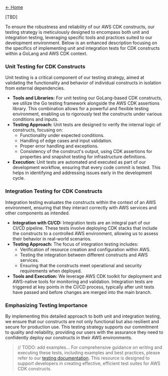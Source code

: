 [<- Home](./../../README.md)

[TBD]

To ensure the robustness and reliability of our AWS CDK constructs, our testing strategy is meticulously designed to encompass both unit and integration testing, leveraging specific tools and practices suited to our development environment. Below is an enhanced description focusing on the specifics of implementing unit and integration tests for CDK constructs within a GoLang and AWS CDK context.

### Unit Testing for CDK Constructs

Unit testing is a critical component of our testing strategy, aimed at validating the functionality and behavior of individual constructs in isolation from external dependencies.

- **Tools and Libraries:** For unit testing our GoLang-based CDK constructs, we utilize the Go testing framework alongside the AWS CDK assertions library. This combination allows for a powerful and flexible testing environment, enabling us to rigorously test the constructs under various conditions and inputs.
- **Testing Approach:** Unit tests are designed to verify the internal logic of constructs, focusing on:
  - Functionality under expected conditions.
  - Handling of edge cases and input validation.
  - Proper error handling and exceptions.
  - Consistency of the construct's output, using CDK assertions for properties and snapshot testing for infrastructure definitions.
- **Execution:** Unit tests are automated and executed as part of our development workflow, ensuring that every code commit is tested. This helps in identifying and addressing issues early in the development cycle.

### Integration Testing for CDK Constructs

Integration testing evaluates the constructs within the context of an AWS environment, ensuring that they interact correctly with AWS services and other components as intended.

- **Integration with CI/CD:** Integration tests are an integral part of our CI/CD pipeline. These tests involve deploying CDK stacks that include the constructs to a controlled AWS environment, allowing us to assess their behavior in real-world scenarios.
- **Testing Approach:** The focus of integration testing includes:
  - Verification of resource creation and configuration within AWS.
  - Testing the integration between different constructs and AWS services.
  - Ensuring that the constructs meet operational and security requirements when deployed.
- **Tools and Execution:** We leverage AWS CDK toolkit for deployment and AWS-native tools for monitoring and validation. Integration tests are triggered at key points in the CI/CD process, typically after unit tests have passed and before changes are merged into the main branch.

### Emphasizing Testing Importance

By implementing this detailed approach to both unit and integration testing, we ensure that our constructs are not only functional but also resilient and secure for production use. This testing strategy supports our commitment to quality and reliability, providing our users with the assurance they need to confidently deploy our constructs in their AWS environments.


> // TODO: add examples... For comprehensive guidance on writing and executing these tests, including examples and best practices, please refer to our [testing documentation](). This resource is designed to support developers in creating effective, efficient test suites for AWS CDK constructs.
